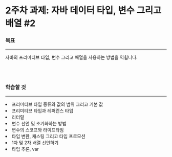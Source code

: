 # 2주차 과제: 자바 데이터 타입, 변수 그리고 배열 #2
<h3>목표</h3>

***

자바의 프리미티브 타입, 변수 그리고 배열을 사용하는 방법을 익힙니다.

<br>
<br>

<h3>학습할 것</h3>

***

<ui>
  <li>프리미티브 타입 종류와 값의 범위 그리고 기본 값</li>
  <li>프리미티브 타입과 레퍼런스 타입</li>
  <li>리터럴</li>
  <li>변수 선언 및 초기화하는 방법</li>
  <li>변수의 스코프와 라이프타임</li>
  <li>타입 변환, 캐스팅 그리고 타입 프로모션</li>
  <li>1차 및 2차 배열 선언하기</li>
  <li>타입 추론, var</li>
<ui>

